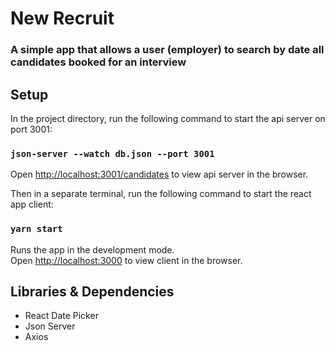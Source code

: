 # New Recruit

### A simple app that allows a user (employer) to search by date all candidates booked for an interview

## Setup

In the project directory, run the following command to start the api server on port 3001:

### `json-server --watch db.json --port 3001`

Open [http://localhost:3001/candidates](http://localhost:3001/candidates) to view api server in the browser.

Then in a separate terminal, run the following command to start the react app client:

### `yarn start`

Runs the app in the development mode.<br />
Open [http://localhost:3000](http://localhost:3000) to view client in the browser.

## Libraries & Dependencies

- React Date Picker
- Json Server
- Axios
